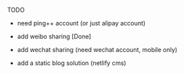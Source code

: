 TODO
  
- need ping++ account (or just alipay account) 
- add weibo sharing [Done]
- add wechat sharing (need wechat account, mobile only)
  
- add a static blog solution (netlify cms)

